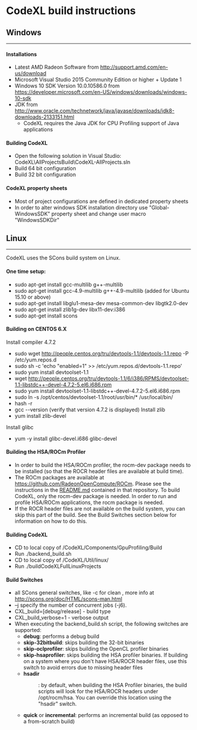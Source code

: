 CodeXL build instructions
===========================
## Windows
-------
#### Installations
* Latest AMD Radeon Software from http://support.amd.com/en-us/download
* Microsoft Visual Studio 2015 Community Edition or higher + Update 1
* Windows 10 SDK Version 10.0.10586.0 from https://developer.microsoft.com/en-US/windows/downloads/windows-10-sdk
* JDK from http://www.oracle.com/technetwork/java/javase/downloads/jdk8-downloads-2133151.html
  * CodeXL requires the Java JDK for CPU Profiling support of Java applications


#### Building CodeXL
* Open the following solution in Visual Studio: CodeXL\AllProjectsBuild\CodeXL-AllProjects.sln
* Build 64 bit configuration
* Build 32 bit configuration

#### CodeXL property sheets
* Most of project configurations are defined in dedicated property sheets
* In order to alter windows SDK installation directory use "Global-WindowsSDK" property sheet and change user macro "WindowsSDKDir"

## Linux
-------
CodeXL uses the SCons build system on Linux.
#### One time setup:
* sudo apt-get install gcc-multilib g++-multilib
* sudo apt-get install gcc-4.9-multilib g++-4.9-multilib (added for Ubuntu 15.10 or above)
* sudo apt-get install libglu1-mesa-dev mesa-common-dev libgtk2.0-dev
* sudo apt-get install zlib1g-dev libx11-dev:i386
* sudo apt-get install scons

#### Building on CENTOS 6.X
Install compiler 4.7.2
* sudo wget http://people.centos.org/tru/devtools-1.1/devtools-1.1.repo -P /etc/yum.repos.d
* sudo sh -c 'echo "enabled=1" >> /etc/yum.repos.d/devtools-1.1.repo'
* sudo yum install devtoolset-1.1
* wget http://people.centos.org/tru/devtools-1.1/6/i386/RPMS/devtoolset-1.1-libstdc++-devel-4.7.2-5.el6.i686.rpm
* sudo yum install devtoolset-1.1-libstdc++-devel-4.7.2-5.el6.i686.rpm
* sudo ln -s /opt/centos/devtoolset-1.1/root/usr/bin/* /usr/local/bin/
* hash -r
* gcc --version (verify that version 4.7.2 is displayed)
Install zlib
* yum install zlib-devel

Install glibc
* yum -y install glibc-devel.i686 glibc-devel

#### Building the HSA/ROCm Profiler
* In order to build the HSA/ROCm profiler, the rocm-dev package needs to be installed (so that the ROCR header files are available at build time).
* The ROCm packages are available at https://github.com/RadeonOpenCompute/ROCm.  Please see the instructions in the [README.md](https://github.com/GPUOpen-Tools/CodeXL/releases) contained in that repository. To build CodeXL, only the rocm-dev package is needed.  In order to run and profile HSA/ROCm applications, the rocm package is needed.
* If the ROCR header files are not available on the build system, you can skip this part of the build.  See the Build Switches section below for information on how to do this.

#### Building CodeXL
* CD to local copy of /CodeXL/Components/GpuProfiling/Build
* Run ./backend_build.sh
* CD to local copy of /CodeXL/Util/linux/
* Run ./buildCodeXLFullLinuxProjects

#### Build Switches
* all SCons general switches, like -c for clean , more info at http://scons.org/doc/HTML/scons-man.html
* –j specify the number of concurrent jobs (-j6).
* CXL_build=[debug/release] - build type
* CXL_build_verbose=1 - verbose output
* When executing the backend_build.sh script, the following switches are supported:
  * __debug__: performs a debug build
  * __skip-32bitbuild__: skips building the 32-bit binaries
  * __skip-oclprofiler__: skips building the OpenCL profiler binaries
  * __skip-hsaprofiler__: skips building the HSA profiler binaries. If building on a system where you don't have HSA/ROCR header files, use this switch to avoid errors due to missing header files
  * __hsadir <dir>__: by default, when building the HSA Profiler binaries, the build scripts will look for the HSA/ROCR headers under /opt/rocm/hsa.  You can override this location using the "hsadir" switch.
  * __quick__ or __incremental__: performs an incremental build (as opposed to a from-scratch build)
